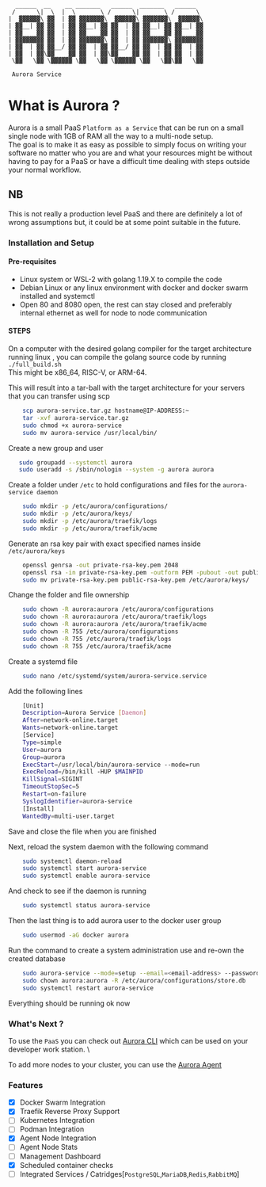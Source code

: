 ```
  ______  __    __ _______   ______  _______   ______  
 /      \|  \  |  \       \ /      \|       \ /      \ 
|  ▓▓▓▓▓▓\ ▓▓  | ▓▓ ▓▓▓▓▓▓▓\  ▓▓▓▓▓▓\ ▓▓▓▓▓▓▓\  ▓▓▓▓▓▓\
| ▓▓__| ▓▓ ▓▓  | ▓▓ ▓▓__| ▓▓ ▓▓  | ▓▓ ▓▓__| ▓▓ ▓▓__| ▓▓
| ▓▓    ▓▓ ▓▓  | ▓▓ ▓▓    ▓▓ ▓▓  | ▓▓ ▓▓    ▓▓ ▓▓    ▓▓
| ▓▓▓▓▓▓▓▓ ▓▓  | ▓▓ ▓▓▓▓▓▓▓\ ▓▓  | ▓▓ ▓▓▓▓▓▓▓\ ▓▓▓▓▓▓▓▓
| ▓▓  | ▓▓ ▓▓__/ ▓▓ ▓▓  | ▓▓ ▓▓__/ ▓▓ ▓▓  | ▓▓ ▓▓  | ▓▓
| ▓▓  | ▓▓\▓▓    ▓▓ ▓▓  | ▓▓\▓▓    ▓▓ ▓▓  | ▓▓ ▓▓  | ▓▓
 \▓▓   \▓▓ \▓▓▓▓▓▓ \▓▓   \▓▓ \▓▓▓▓▓▓ \▓▓   \▓▓\▓▓   \▓▓
 
 Aurora Service
```

# What is Aurora ? #

Aurora is a small PaaS `Platform as a Service` that can be run on a small single node with 1GB of RAM all the way to a multi-node setup.\
The goal is to make it as easy as possible to simply focus on writing your software no matter who you are and what your resources might be
without having to pay for a PaaS or have a difficult time dealing with steps outside your normal workflow.

## NB ##

 This is not really a production level PaaS and there are definitely a lot of wrong assumptions but, it could be at some point suitable in the future.

### Installation and Setup ###

#### Pre-requisites ####

- Linux system or WSL-2 with golang 1.19.X to compile the code
- Debian Linux or any linux environment with docker and docker swarm installed and systemctl
- Open 80 and 8080 open, the rest can stay closed and preferably internal ethernet as well for node to node communication

#### STEPS ####

On a computer with the desired golang compiler for the target architecture running linux , you can compile the golang source code by running `./full_build.sh` \
This might be x86_64, RISC-V, or ARM-64.

This will result into a tar-ball with the target architecture for your servers that you can transfer using scp

```bash
    scp aurora-service.tar.gz hostname@IP-ADDRESS:~
    tar -xvf aurora-service.tar.gz 
    sudo chmod +x aurora-service  
    sudo mv aurora-service /usr/local/bin/
```

Create a new group and user

```bash
   sudo groupadd --systemctl aurora
   sudo useradd -s /sbin/nologin --system -g aurora aurora
```

Create a folder under `/etc` to hold configurations and files for the `aurora-service daemon`

```bash
    sudo mkdir -p /etc/aurora/configurations/
    sudo mkdir -p /etc/aurora/keys/
    sudo mkdir -p /etc/aurora/traefik/logs
    sudo mkdir -p /etc/aurora/traefik/acme
```

Generate an rsa key pair with exact specified names inside `/etc/aurora/keys`

```bash
    openssl genrsa -out private-rsa-key.pem 2048 
    openssl rsa -in private-rsa-key.pem -outform PEM -pubout -out public-rsa-key.pem
    sudo mv private-rsa-key.pem public-rsa-key.pem /etc/aurora/keys/
```

Change the folder and file ownership

```bash
    sudo chown -R aurora:aurora /etc/aurora/configurations 
    sudo chown -R aurora:aurora /etc/aurora/traefik/logs
    sudo chown -R aurora:aurora /etc/aurora/traefik/acme
    sudo chown -R 755 /etc/aurora/configurations
    sudo chown -R 755 /etc/aurora/traefik/logs
    sudo chown -R 755 /etc/aurora/traefik/acme
```

Create a systemd file

```bash
    sudo nano /etc/systemd/system/aurora-service.service
```

Add the following lines

```bash
    [Unit]
    Description=Aurora Service [Daemon]
    After=network-online.target
    Wants=network-online.target
    [Service]
    Type=simple
    User=aurora
    Group=aurora
    ExecStart=/usr/local/bin/aurora-service --mode=run
    ExecReload=/bin/kill -HUP $MAINPID
    KillSignal=SIGINT
    TimeoutStopSec=5
    Restart=on-failure
    SyslogIdentifier=aurora-service
    [Install]
    WantedBy=multi-user.target 
```

Save and close the file when you are finished

Next, reload the system daemon with the following command

```bash
    sudo systemctl daemon-reload
    sudo systemctl start aurora-service
    sudo systemctl enable aurora-service
```

And check to see if the daemon is running

```bash
    sudo systemctl status aurora-service
```

Then the last thing is to add aurora user to the docker user group

```bash
    sudo usermod -aG docker aurora
```

Run the command to create a system administration use and re-own the created database

```bash
    sudo aurora-service --mode=setup --email=<email-address> --password=**********
    sudo chown aurora:aurora -R /etc/aurora/configurations/store.db
    sudo systemctl restart aurora-service
```

Everything should be running ok now

### What's Next ? ###

To use the `PaaS` you can check out [Aurora CLI](https://github.com/space-fold-technologies/aurora-client) which can be used on your developer work station. \

To add more nodes to your cluster, you can use the [Aurora Agent](https://github.com/space-fold-technologies/aurora-agent)

### Features ###
  
- [x] Docker Swarm Integration
- [x] Traefik Reverse Proxy Support
- [ ] Kubernetes Integration
- [ ] Podman Integration
- [x] Agent Node Integration
- [ ] Agent Node Stats
- [ ] Management Dashboard
- [x] Scheduled container checks
- [ ] Integrated Services / Catridges[`PostgreSQL`,`MariaDB`,`Redis`,`RabbitMQ`]
